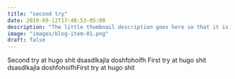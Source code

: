 ```yaml
---
title: "second try"
date: 2019-09-12T17:48:53-05:00
description: "The little thumbnail description goes here so that it is not overfilled with text"
image: "images/blog-item-01.png"
draft: false
---
```


Second try at hugo shit dsasdlkajla doshfohoifh First try at hugo shit dsasdlkajla doshfohoifhFirst try at hugo shit 